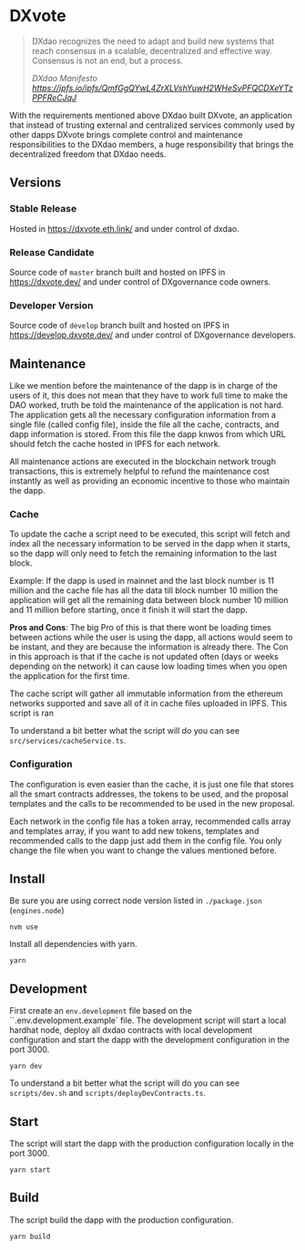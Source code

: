 # DXvote

> DXdao recognizes the need to adapt and build new systems that reach consensus in a scalable, decentralized and effective way. Consensus is not an end, but a process.
>
> *DXdao Manifesto https://ipfs.io/ipfs/QmfGgQYwL4ZrXLVshYuwH2WHeSvPFQCDXeYTzPPFReCJqJ*

With the requirements mentioned above DXdao built DXvote, an application that instead of trusting external and centralized services commonly used by other dapps DXvote brings complete control and maintenance responsibilities to the DXdao members, a huge responsibility that brings the decentralized freedom that DXdao needs.

## Versions

### Stable Release

Hosted in https://dxvote.eth.link/ and under control of dxdao.

### Release Candidate

Source code of `master` branch built and hosted on IPFS in https://dxvote.dev/ and under control of DXgovernance code owners.

### Developer Version

Source code of `develop` branch built and hosted on IPFS in https://develop.dxvote.dev/ and under control of DXgovernance developers.

## Maintenance

Like we mention before the maintenance of the dapp is in charge of the users of it, this does not mean that they have to work full time to make the DAO worked, truth be told the maintenance of the application is not hard.
The application gets all the necessary configuration information from a single file (called config file), inside the file all the cache, contracts, and dapp information is stored. From this file the dapp knwos from which URL should fetch the cache hosted in IPFS for each network.

All maintenance actions are executed in the blockchain network trough transactions, this is extremely helpful to refund the maintenance cost instantly as well as providing an economic incentive to those who maintain the dapp.

### Cache

To update the cache a script need to be executed, this script will fetch and index all the necessary information to be served in the dapp when it starts, so the dapp will only need to fetch the remaining information to the last block.

Example: If the dapp is used in mainnet and the last block number is 11 million and the cache file has all the data till block number 10 million the application will get all the remaining data between block number 10 million and 11 million before starting, once it finish it will start the dapp.

**Pros and Cons**: The big Pro of this is that there wont be loading times between actions while the user is using the dapp, all actions would seem to be instant, and they are because the information is already there. The Con in this approach is that if the cache is not updated often (days or weeks depending on the network) it can cause low loading times when you open the application for the first time.

The cache script will gather all immutable information from the ethereum networks supported and save all of it in cache files uploaded in IPFS. This script is ran

To understand a bit better what the script will do you can see `src/services/cacheService.ts`.

### Configuration

The configuration is even easier than the cache, it is just one file that stores all the smart contracts addresses, the tokens to be used, and the proposal templates and the calls to be recommended to be used in the new proposal.

Each network in the config file has a token array, recommended calls array and templates array, if you want to add new tokens, templates and recommended calls to the dapp just add them in the config file. You only change the file when you want to change the values mentioned before.

## Install

Be sure you are using correct node version listed in `./package.json` (`engines.node`)

`nvm use`

Install all dependencies with yarn.

`yarn`

## Development

First create an `env.development` file based on the ``.env.development.example` file.
The development script will start a local hardhat node, deploy all dxdao contracts with local development configuration and start the dapp with the development configuration in the port 3000.

`yarn dev`

To understand a bit better what the script will do you can see `scripts/dev.sh` and `scripts/deployDevContracts.ts`.

## Start

The script will start the dapp with the production configuration locally in the port 3000.

`yarn start`

## Build

The script build the dapp with the production configuration.

`yarn build`
